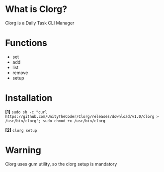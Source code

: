 # What is Clorg?

Clorg is a Daily Task CLI Manager


# Functions

- set
- add
- list
- remove
- setup


# Installation

 **[1]** `sudo sh -c "curl https://github.com/UnityTheCoder/Clorg/releases/download/v1.0/clorg > /usr/bin/clorg"; sudo chmod +x /usr/bin/clorg`
 
 **[2]** `clorg setup`
 
 # Warning
 
 Clorg uses gum utility, so the clorg setup is mandatory
